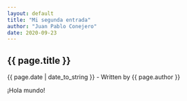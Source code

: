 ```yaml
---
layout: default
title: "Mi segunda entrada"
author: "Juan Pablo Conejero"
date: 2020-09-23
---
```


<h2>{{ page.title }}</h2>
<p>{{ page.date | date_to_string }} - Written by {{ page.author }}</p>

¡Hola mundo!
